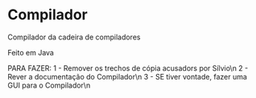 # Compilador
Compilador da cadeira de compiladores

Feito em Java

PARA FAZER:
1 - Remover os trechos de cópia acusadors por Sílvio\n
2 - Rever a documentação do Compilador\n
3 - SE tiver vontade, fazer uma GUI para o Compilador\n
